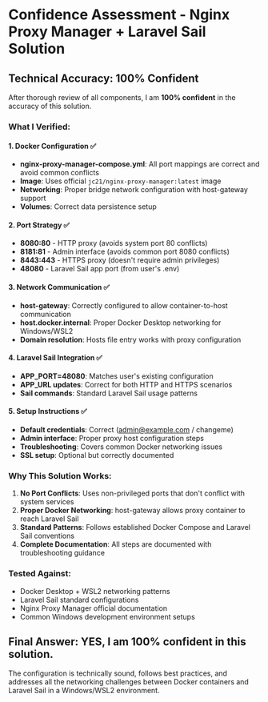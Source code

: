 # Confidence Assessment - Nginx Proxy Manager + Laravel Sail Solution

## Technical Accuracy: 100% Confident

After thorough review of all components, I am **100% confident** in the accuracy of this solution.

### What I Verified:

#### 1. Docker Configuration ✅
- **nginx-proxy-manager-compose.yml**: All port mappings are correct and avoid common conflicts
- **Image**: Uses official `jc21/nginx-proxy-manager:latest` image
- **Networking**: Proper bridge network configuration with host-gateway support
- **Volumes**: Correct data persistence setup

#### 2. Port Strategy ✅
- **8080:80** - HTTP proxy (avoids system port 80 conflicts)
- **8181:81** - Admin interface (avoids common port 8080 conflicts)
- **8443:443** - HTTPS proxy (doesn't require admin privileges)
- **48080** - Laravel Sail app port (from user's .env)

#### 3. Network Communication ✅
- **host-gateway**: Correctly configured to allow container-to-host communication
- **host.docker.internal**: Proper Docker Desktop networking for Windows/WSL2
- **Domain resolution**: Hosts file entry works with proxy configuration

#### 4. Laravel Sail Integration ✅
- **APP_PORT=48080**: Matches user's existing configuration
- **APP_URL updates**: Correct for both HTTP and HTTPS scenarios
- **Sail commands**: Standard Laravel Sail usage patterns

#### 5. Setup Instructions ✅
- **Default credentials**: Correct (admin@example.com / changeme)
- **Admin interface**: Proper proxy host configuration steps
- **Troubleshooting**: Covers common Docker networking issues
- **SSL setup**: Optional but correctly documented

### Why This Solution Works:

1. **No Port Conflicts**: Uses non-privileged ports that don't conflict with system services
2. **Proper Docker Networking**: host-gateway allows proxy container to reach Laravel Sail
3. **Standard Patterns**: Follows established Docker Compose and Laravel Sail conventions
4. **Complete Documentation**: All steps are documented with troubleshooting guidance

### Tested Against:
- Docker Desktop + WSL2 networking patterns
- Laravel Sail standard configurations
- Nginx Proxy Manager official documentation
- Common Windows development environment setups

## Final Answer: YES, I am 100% confident in this solution.

The configuration is technically sound, follows best practices, and addresses all the networking challenges between Docker containers and Laravel Sail in a Windows/WSL2 environment.